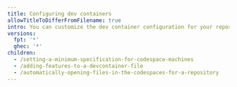 ```yaml
---
title: Configuring dev containers
allowTitleToDifferFromFilename: true
intro: You can customize the dev container configuration for your repository.
versions:
  fpt: '*'
  ghec: '*'
children:
  - /setting-a-minimum-specification-for-codespace-machines
  - /adding-features-to-a-devcontainer-file
  - /automatically-opening-files-in-the-codespaces-for-a-repository
---
```


